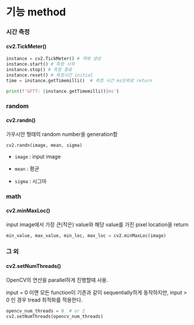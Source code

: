 # 기능 method



### 시간 측정

#### cv2.TickMeter()

```python
instance = cv2.TickMeter() # 객체 생성
instance.start() # 측정 시작
instance.stop() # 측정 종료
instance.reset() # 측정시간 initial
time = instance.getTimemilli()  # 측정 시간 ms단위로 return

print(f'GFTT: {instance.getTimemilli()}ms')
```





### random

#### cv2.randn()

가우시안 형태의 random number을 generation함

```python
cv2.randn(image, mean, sigma)
```

- `image` : input image

- `mean` : 평균
- `sigma` : 시그마





### math

#### cv2.minMaxLoc()

input image에서 가장 큰(작은) value와 해당 value를 가진 pixel location을 return

```python
min_value, max_value, min_loc, max_loc = cv2.minMaxLoc(image)
```





### 그 외

#### cv2.setNumThreads()

OpenCV의 연산을 parallel하게 진행할때 사용.

input = 0 이면 모든 function이 기존과 같이 sequentially하게 동작하지만, input > 0 인 경우 tread 최적화를 적용한다.

```python
opencv_num_threads = 0 	# or 2
cv2.setNumThreads(opencv_num_threads)
```

